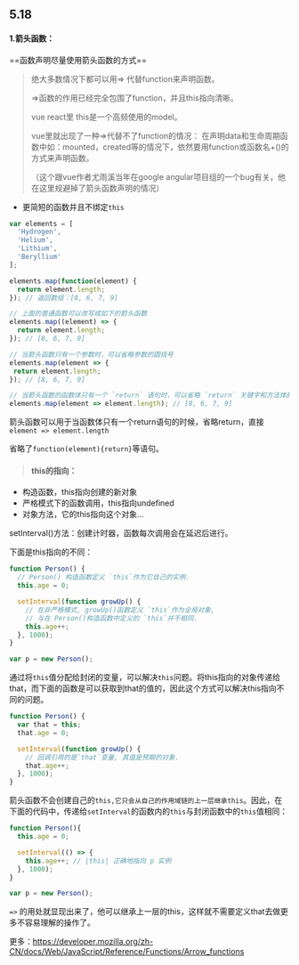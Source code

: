 

## 5.18

#### 1.箭头函数：

==函数声明尽量使用箭头函数的方式==

> 绝大多数情况下都可以用=> 代替function来声明函数。
>
> =>函数的作用已经完全包围了function，并且this指向清晰。
>
> vue react里 this是一个高频使用的model。
>
> vue里就出现了一种=>代替不了function的情况： 在声明data和生命周期函数中如：mounted，created等的情况下，依然要用function或函数名+()的方式来声明函数。
>
> （这个跟vue作者尤雨溪当年在google angular项目组的一个bug有关，他在这里规避掉了箭头函数声明的情况）

- 更简短的函数并且不绑定`this`

```js
var elements = [
  'Hydrogen',
  'Helium',
  'Lithium',
  'Beryllium'
];

elements.map(function(element) {
  return element.length;
}); // 返回数组：[8, 6, 7, 9]

// 上面的普通函数可以改写成如下的箭头函数
elements.map((element) => {
  return element.length;
}); // [8, 6, 7, 9]

// 当箭头函数只有一个参数时，可以省略参数的圆括号
elements.map(element => {
 return element.length;
}); // [8, 6, 7, 9]

// 当箭头函数的函数体只有一个 `return` 语句时，可以省略 `return` 关键字和方法体的花括号
elements.map(element => element.length); // [8, 6, 7, 9]
```

箭头函数可以用于当函数体只有一个return语句的时候，省略return，直接`element => element.length`

省略了`function(element){return}`等语句。

> #### this的指向：

- 构造函数，this指向创建的新对象
- 严格模式下的函数调用，this指向undefined
- 对象方法，它的this指向这个对象...

setInterval()方法：创建计时器，函数每次调用会在延迟后进行。

下面是this指向的不同：

```js
function Person() {
  // Person() 构造函数定义 `this`作为它自己的实例.
  this.age = 0;

  setInterval(function growUp() {
    // 在非严格模式, growUp()函数定义 `this`作为全局对象,
    // 与在 Person()构造函数中定义的 `this`并不相同.
    this.age++;
  }, 1000);
}

var p = new Person();
```

通过将`this`值分配给封闭的变量，可以解决`this`问题。将this指向的对象传递给that，而下面的函数是可以获取到that的值的，因此这个方式可以解决this指向不同的问题。

```js
function Person() {
  var that = this;
  that.age = 0;

  setInterval(function growUp() {
    // 回调引用的是`that`变量, 其值是预期的对象.
    that.age++;
  }, 1000);
}
```

箭头函数不会创建自己的`this,它只会从自己的作用域链的上一层继承this`。因此，在下面的代码中，传递给`setInterval`的函数内的`this`与封闭函数中的`this`值相同：

```js
function Person(){
  this.age = 0;

  setInterval(() => {
    this.age++; // |this| 正确地指向 p 实例
  }, 1000);
}

var p = new Person();
```

`=>` 的用处就显现出来了，他可以继承上一层的this，这样就不需要定义that去做更多不容易理解的操作了。

更多：https://developer.mozilla.org/zh-CN/docs/Web/JavaScript/Reference/Functions/Arrow_functions






